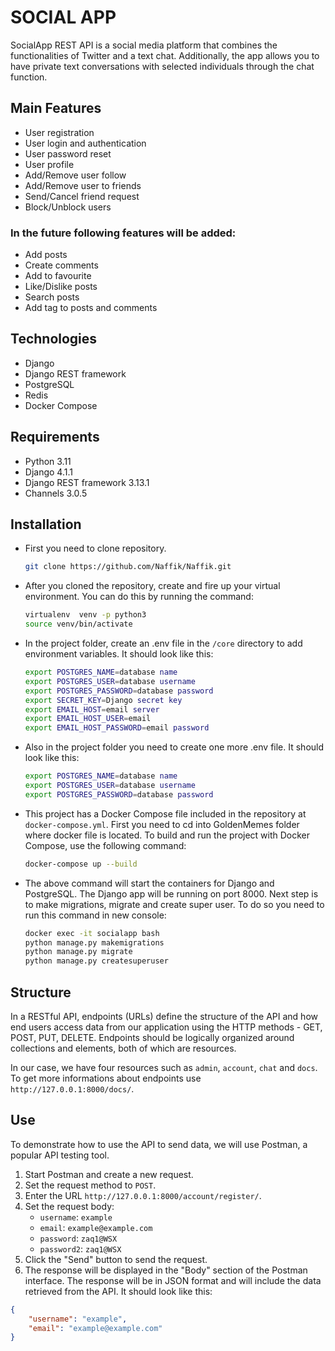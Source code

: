 
# SOCIAL APP

SocialApp REST API is a social media platform that combines the functionalities of Twitter and a text chat. Additionally, the app allows you to have private text conversations with selected individuals through the chat function.

## Main Features

- User registration
- User login and authentication
- User password reset
- User profile
- Add/Remove user follow
- Add/Remove user to friends
- Send/Cancel friend request
- Block/Unblock users

### In the future following features will be added:

- Add posts
- Create comments
- Add to favourite
- Like/Dislike posts
- Search posts
- Add tag to posts and comments

## Technologies

- Django
- Django REST framework
- PostgreSQL
- Redis
- Docker Compose

## Requirements

- Python 3.11
- Django 4.1.1
- Django REST framework 3.13.1
- Channels 3.0.5

## Installation

* First you need to clone repository.
    ```bash
    git clone https://github.com/Naffik/Naffik.git
    ```
* After you cloned the repository, create and fire up your virtual environment. You can do this by running the command:
    ```bash
    virtualenv  venv -p python3
    source venv/bin/activate
    ```
* In the project folder, create an .env file in the `/core` directory to add environment variables. It should look like this:
	```bash
	export POSTGRES_NAME=database name
	export POSTGRES_USER=database username
	export POSTGRES_PASSWORD=database password
	export SECRET_KEY=Django secret key
	export EMAIL_HOST=email server
	export EMAIL_HOST_USER=email
	export EMAIL_HOST_PASSWORD=email password
	```
* Also in the project folder you need to create one more .env file. It should look like this:
	```bash
	export POSTGRES_NAME=database name
	export POSTGRES_USER=database username
	export POSTGRES_PASSWORD=database password
	```
* This project has a Docker Compose file included in the repository at `docker-compose.yml`. First you need to cd into GoldenMemes folder where docker file is located. To build and run the project with Docker Compose, use the following command:
    ```bash
    docker-compose up --build
    ```
* The above command will start the containers for Django and PostgreSQL. The Django app will be running on port 8000. Next step is to make migrations, migrate and create super user. To do so you need to run this command in new console:
    ```bash
    docker exec -it socialapp bash
    python manage.py makemigrations
    python manage.py migrate
    python manage.py createsuperuser
    ```
## Structure

In a RESTful API, endpoints (URLs) define the structure of the API and how end users access data from our application using the HTTP methods - GET, POST, PUT, DELETE. Endpoints should be logically organized around collections and elements, both of which are resources.

In our case, we have four resources such as `admin`, `account`, `chat` and `docs`. To get more informations about endpoints use `http://127.0.0.1:8000/docs/`.

## Use

To demonstrate how to use the API to send data, we will use Postman, a popular API testing tool.

1. Start Postman and create a new request.
2. Set the request method to `POST`.
3. Enter the URL `http://127.0.0.1:8000/account/register/`.
4. Set the request body:
   - `username`: `example`
   - `email`: `example@example.com`
   - `password`: `zaq1@WSX`
   - `password2`: `zaq1@WSX`
5. Click the "Send" button to send the request.
6. The response will be displayed in the "Body" section of the Postman interface. The response will be in JSON format and will include the data retrieved from the API. It should look like this:
```json
{
    "username": "example",
    "email": "example@example.com"
}
```
